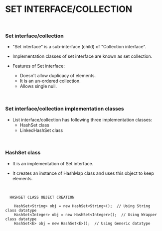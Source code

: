 # **SET INTERFACE/COLLECTION**

<br>

### **Set interface/collection**

+ "Set interface" is a sub-interface (child) of "Collection interface".

+ Implementation classes of set interface are known as set collection.

+ Features of Set interface:
  + Doesn't allow duplicacy of elements.
  + It is an un-ordered collection.
  + Allows single null.

<br>

### **Set interface/collection implementation classes**

+ List interface/collection has following three implementation classes:
  + HashSet class
  + LinkedHashSet class

<br>

### **HashSet class**

+ It is an implementation of Set interface.

+ It creates an instance of HashMap class and uses this object to keep elements.

<br>

```
  HASHSET CLASS OBJECT CREATION

    HashSet<String> obj = new HashSet<String>();  // Using String class datatype
    HashSet<Integer> obj = new HashSet<Integer>();  // Using Wrapper class datatype
    HashSet<E> obj = new HashSet<E>();  // Using Generic datatype
```
